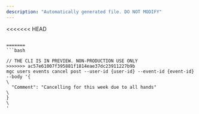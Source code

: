 ```yaml
---
description: "Automatically generated file. DO NOT MODIFY"
---
```


<<<<<<< HEAD
```cli

=======
```bash

// THE CLI IS IN PREVIEW. NON-PRODUCTION USE ONLY
>>>>>>> ac57e61007f395881f1814eae37dc23911227b9b
mgc users events cancel post --user-id {user-id} --event-id {event-id} --body '{\
  "Comment": "Cancelling for this week due to all hands"\
}\
'

```